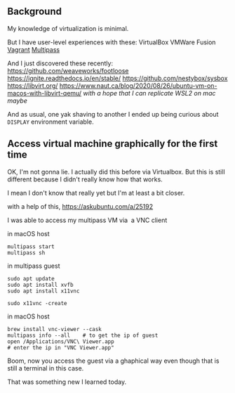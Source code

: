 ## Background

My knowledge of virtualization is minimal.

But I have user-level experiences with these:
VirtualBox
VMWare Fusion
[Vagrant](https://www.vagrantup.com/)
[Multipass](https://multipass.run/)

And I just discovered these recently:
https://github.com/weaveworks/footloose
https://ignite.readthedocs.io/en/stable/
https://github.com/nestybox/sysbox
https://libvirt.org/
https://www.naut.ca/blog/2020/08/26/ubuntu-vm-on-macos-with-libvirt-qemu/
_with a hope that I can replicate WSL2 on mac maybe_

And as usual, one yak shaving to another I ended up being curious about `DISPLAY` environment variable.

## Access virtual machine graphically for the first time

OK, I'm not gonna lie. I actually did this before via Virtualbox.
But this is still different because I didn't really know how that works.

I mean I don't know that really yet but I'm at least a bit closer.

with a help of this, https://askubuntu.com/a/25192

I was able to access my multipass VM via  a VNC client

in macOS host

```
multipass start
multipass sh
```

in multipass guest

```
sudo apt update
sudo apt install xvfb
sudo apt install x11vnc
 
sudo x11vnc -create
```

in macOS host
```
brew install vnc-viewer --cask
multipass info --all    # to get the ip of guest
open /Applications/VNC\ Viewer.app
# enter the ip in "VNC Viewer.app"
```

Boom, now you access the guest via a ghaphical way even though that is still a terminal in this case.

That was something new I learned today.
